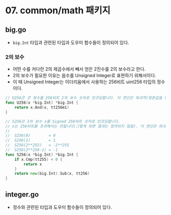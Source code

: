 # 07. common/math 패키지

## big.go

- `big.Int` 타입과 관련된 타입과 도우미 함수들이 정의되어 있다.

### 2의 보수

- 어떤 수를 커다란 2의 제곱수에서 빼서 얻은 2진수를 2의 보수라고 한다.
- 2의 보수가 필요한 이유는 음수를 Unsigned Integer로 표현하기 위해서이다.
- 이 때 Unsigned Integer는 이더리움에서 사용하는 256비트 uint256 타입의 정수이다.

```go
// U256은 큰 정수를 256비트 2의 보수 숫자로 인코딩합니다. 이 연산은 파괴적(원본값을 변경)입니다.
func U256(x *big.Int) *big.Int {
	return x.And(x, tt256m1)
}

// S256은 2의 보수 x를 Signed 256비트 숫자로 인코딩합니다.
// x는 256비트를 초과해서는 안됩니다(그렇게 되면 결과는 정의되지 않음). 이 연산은 파괴적(원본값을 변경)이지 않습니다.
//
//	S256(0)        = 0
//	S256(1)        = 1
//	S256(2**255)   = -2**255
//	S256(2**256-1) = -1
func S256(x *big.Int) *big.Int {
	if x.Cmp(tt255) < 0 {
		return x
	}
	return new(big.Int).Sub(x, tt256)
}
```

## integer.go

- 정수와 관련된 타입과 도우미 함수들이 정의되어 있다.
